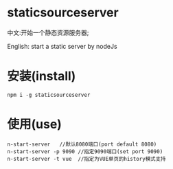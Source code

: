 # staticsourceserver

中文:开始一个静态资源服务器;

English: start a static server by nodeJs


# 安装(install)

```
npm i -g staticsourceserver
```

# 使用(use)

```
n-start-server   //默认8080端口(port default 8080)
n-start-server -p 9090 //指定9090端口(set port 9090)
n-start-server -t vue  //指定为VUE单页的history模式支持
```